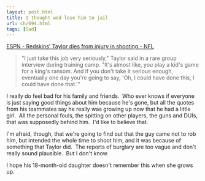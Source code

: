 ```yaml
---
layout: post.html
title: I thought wed lose him to jail
url: ch/694.html
tags: [Sad]
---
```

[ESPN - Redskins' Taylor dies from injury in shooting - NFL](http://sports.espn.go.com/nfl/news/story?id=3129406)

> "I just take this job very seriously," Taylor said in a rare group interview during training camp. "It's almost like, you play a kid's game for a king's ransom. And if you don't take it serious enough, eventually one day you're going to say, 'Oh, I could have done this, I could have done that.'"

I really do feel bad for his family and friends.  Who ever knows if everyone is just saying good things about him because he's gone, but all the quotes from his teammates say he really was growing up now that he had a little girl.  All the personal fouls, the spitting on other players, the guns and DUIs, that was supposedly behind him.  I'd like to believe that. 

I'm afraid, though, that we're going to find out that the guy came not to rob him, but intended the whole time to shoot him, and it was because of something that Taylor did.  The reports of burglary are too vague and don't really sound plausible.  But I don't know. 

I hope his 18-month-old daughter doesn't remember this when she grows up. 
